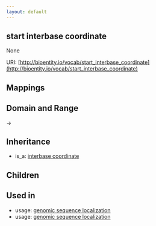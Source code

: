 ```yaml
---
layout: default
---
```


## start interbase coordinate


None

URI: [http://bioentity.io/vocab/start_interbase_coordinate](http://bioentity.io/vocab/start_interbase_coordinate)
## Mappings


## Domain and Range

 -> 

## Inheritance

 *  is_a: [interbase coordinate](interbase_coordinate.html)

## Children


## Used in

 *  usage: [genomic sequence localization](GenomicSequenceLocalization.html)
 *  usage: [genomic sequence localization](GenomicSequenceLocalization.html)
